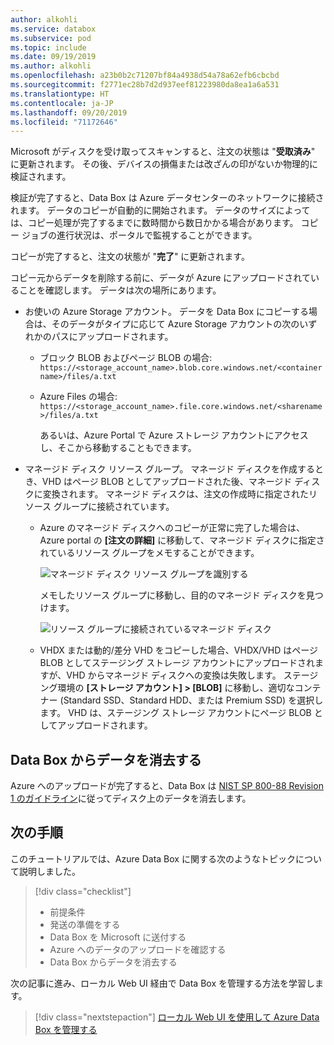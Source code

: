 ```yaml
---
author: alkohli
ms.service: databox
ms.subservice: pod
ms.topic: include
ms.date: 09/19/2019
ms.author: alkohli
ms.openlocfilehash: a23b0b2c71207bf84a4938d54a78a62efb6cbcbd
ms.sourcegitcommit: f2771ec28b7d2d937eef81223980da8ea1a6a531
ms.translationtype: HT
ms.contentlocale: ja-JP
ms.lasthandoff: 09/20/2019
ms.locfileid: "71172646"
---
```

Microsoft がディスクを受け取ってスキャンすると、注文の状態は "**受取済み**" に更新されます。 その後、デバイスの損傷または改ざんの印がないか物理的に検証されます。

検証が完了すると、Data Box は Azure データセンターのネットワークに接続されます。 データのコピーが自動的に開始されます。 データのサイズによっては、コピー処理が完了するまでに数時間から数日かかる場合があります。 コピー ジョブの進行状況は、ポータルで監視することができます。

コピーが完了すると、注文の状態が "**完了**" に更新されます。

コピー元からデータを削除する前に、データが Azure にアップロードされていることを確認します。 データは次の場所にあります。

- お使いの Azure Storage アカウント。 データを Data Box にコピーする場合は、そのデータがタイプに応じて Azure Storage アカウントの次のいずれかのパスにアップロードされます。

  - ブロック BLOB およびページ BLOB の場合: `https://<storage_account_name>.blob.core.windows.net/<containername>/files/a.txt`
  - Azure Files の場合: `https://<storage_account_name>.file.core.windows.net/<sharename>/files/a.txt`

    あるいは、Azure Portal で Azure ストレージ アカウントにアクセスし、そこから移動することもできます。

- マネージド ディスク リソース グループ。 マネージド ディスクを作成するとき、VHD はページ BLOB としてアップロードされた後、マネージド ディスクに変換されます。 マネージド ディスクは、注文の作成時に指定されたリソース グループに接続されています。 

    - Azure のマネージド ディスクへのコピーが正常に完了した場合は、Azure portal の **[注文の詳細]** に移動して、マネージド ディスクに指定されているリソース グループをメモすることができます。

        ![マネージド ディスク リソース グループを識別する](media/data-box-verify-upload-return/order-details-managed-disk-resource-groups.png)

        メモしたリソース グループに移動し、目的のマネージド ディスクを見つけます。

        ![リソース グループに接続されているマネージド ディスク](media/data-box-verify-upload-return/managed-disks-resource-group.png)

    - VHDX または動的/差分 VHD をコピーした場合、VHDX/VHD はページ BLOB としてステージング ストレージ アカウントにアップロードされますが、VHD からマネージド ディスクへの変換は失敗します。 ステージング環境の **[ストレージ アカウント] > [BLOB]** に移動し、適切なコンテナー (Standard SSD、Standard HDD、または Premium SSD) を選択します。 VHD は、ステージング ストレージ アカウントにページ BLOB としてアップロードされます。


## <a name="erasure-of-data-from-data-box"></a>Data Box からデータを消去する
 
Azure へのアップロードが完了すると、Data Box は [NIST SP 800-88 Revision 1 のガイドライン](https://csrc.nist.gov/News/2014/Released-SP-800-88-Revision-1,-Guidelines-for-Medi)に従ってディスク上のデータを消去します。


## <a name="next-steps"></a>次の手順

このチュートリアルでは、Azure Data Box に関する次のようなトピックについて説明しました。

> [!div class="checklist"]
> * 前提条件
> * 発送の準備をする
> * Data Box を Microsoft に送付する
> * Azure へのデータのアップロードを確認する
> * Data Box からデータを消去する

次の記事に進み、ローカル Web UI 経由で Data Box を管理する方法を学習します。

> [!div class="nextstepaction"]
> [ローカル Web UI を使用して Azure Data Box を管理する](../articles/databox/data-box-local-web-ui-admin.md)